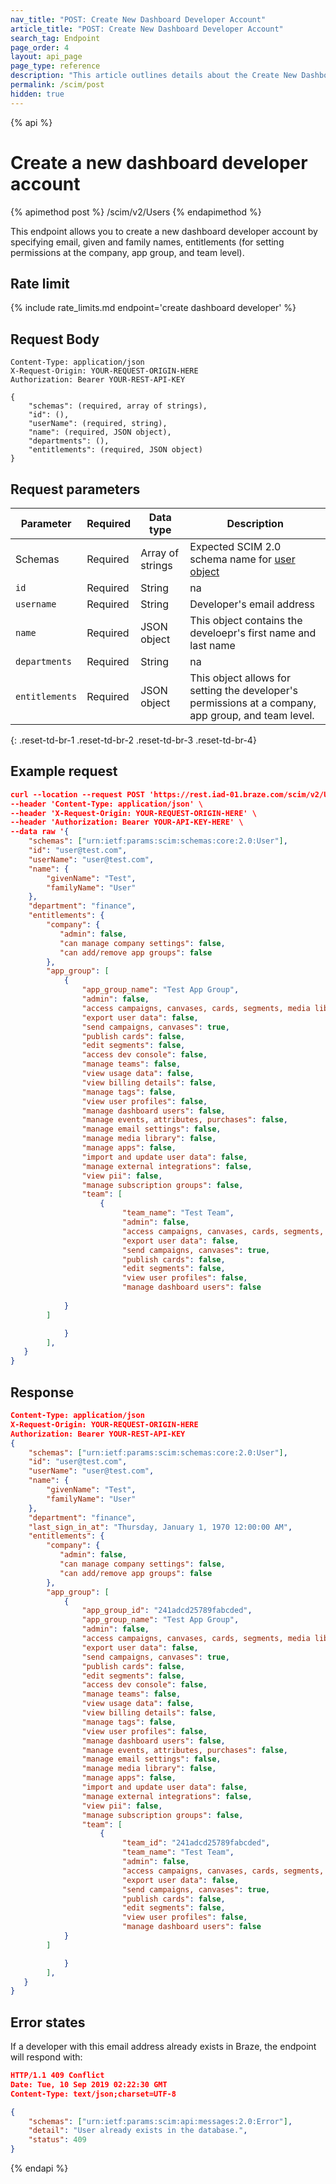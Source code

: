 ```yaml
---
nav_title: "POST: Create New Dashboard Developer Account"
article_title: "POST: Create New Dashboard Developer Account"
search_tag: Endpoint
page_order: 4
layout: api_page
page_type: reference
description: "This article outlines details about the Create New Dashboard Developer Account Endpoint."
permalink: /scim/post
hidden: true
---
```


{% api %}
# Create a new dashboard developer account
{% apimethod post %}
/scim/v2/Users
{% endapimethod %}

This endpoint allows you to create a new dashboard developer account by specifying email, given and family names, entitlements (for setting permissions at the company, app group, and team level).  

## Rate limit

{% include rate_limits.md endpoint='create dashboard developer' %}

## Request Body
```
Content-Type: application/json
X-Request-Origin: YOUR-REQUEST-ORIGIN-HERE
Authorization: Bearer YOUR-REST-API-KEY
```
```
{
    "schemas": (required, array of strings),
    "id": (),
    "userName": (required, string),
    "name": (required, JSON object),
    "departments": (),
    "entitlements": (required, JSON object)
}
```

## Request parameters

| Parameter | Required | Data type | Description |
| --------- | -------- | --------- | ----------- |
| Schemas | Required | Array of strings | Expected SCIM 2.0 schema name for [user object]() |
| `id` | Required | String | na |
| `username` | Required | String | Developer's email address |
| `name` | Required | JSON object | This object contains the develoepr's first name and last name |
| `departments` | Required | String | na |
| `entitlements` | Required | JSON object | This object allows for setting the developer's permissions at a company, app group, and team level. |
{: .reset-td-br-1 .reset-td-br-2 .reset-td-br-3  .reset-td-br-4}

## Example request
```json
curl --location --request POST 'https://rest.iad-01.braze.com/scim/v2/Users' \
--header 'Content-Type: application/json' \
--header 'X-Request-Origin: YOUR-REQUEST-ORIGIN-HERE' \
--header 'Authorization: Bearer YOUR-API-KEY-HERE' \
--data raw '{
    "schemas": ["urn:ietf:params:scim:schemas:core:2.0:User"],
    "id": "user@test.com",
    "userName": "user@test.com",
    "name": {
        "givenName": "Test",
        "familyName": "User"
    },
    "department": "finance",
    "entitlements": {
        "company": {
           "admin": false,
           "can manage company settings": false,
           "can add/remove app groups": false
        },
        "app_group": [
            {
                "app_group_name": "Test App Group",
                "admin": false,
                "access campaigns, canvases, cards, segments, media library": true,
                "export user data": false,
                "send campaigns, canvases": true,
                "publish cards": false,
                "edit segments": false,
                "access dev console": false,
                "manage teams": false,
                "view usage data": false,
                "view billing details": false,
                "manage tags": false,
                "view user profiles": false,
                "manage dashboard users": false,
                "manage events, attributes, purchases": false,
                "manage email settings": false,
                "manage media library": false,
                "manage apps": false,
                "import and update user data": false,
                "manage external integrations": false,
                "view pii": false,
                "manage subscription groups": false,
                "team": [
                    {
                         "team_name": "Test Team",
                         "admin": false,
                         "access campaigns, canvases, cards, segments, media library": true,
                         "export user data": false,
                         "send campaigns, canvases": true,
                         "publish cards": false,
                         "edit segments": false,
                         "view user profiles": false,
                         "manage dashboard users": false
    
            } 
        ]

            } 
        ],
   }
}
```

## Response
```json
Content-Type: application/json
X-Request-Origin: YOUR-REQUEST-ORIGIN-HERE
Authorization: Bearer YOUR-REST-API-KEY
{
    "schemas": ["urn:ietf:params:scim:schemas:core:2.0:User"],
    "id": "user@test.com",
    "userName": "user@test.com",
    "name": {
        "givenName": "Test",
        "familyName": "User"
    },
    "department": "finance",
    "last_sign_in_at": "Thursday, January 1, 1970 12:00:00 AM",
    "entitlements": {
        "company": {
           "admin": false,
           "can manage company settings": false,
           "can add/remove app groups": false
        },
        "app_group": [
            {
                "app_group_id": "241adcd25789fabcded",
                "app_group_name": "Test App Group",
                "admin": false,
                "access campaigns, canvases, cards, segments, media library": true,
                "export user data": false,
                "send campaigns, canvases": true,
                "publish cards": false,
                "edit segments": false,
                "access dev console": false,
                "manage teams": false,
                "view usage data": false,
                "view billing details": false,
                "manage tags": false,
                "view user profiles": false,
                "manage dashboard users": false,
                "manage events, attributes, purchases": false,
                "manage email settings": false,
                "manage media library": false,
                "manage apps": false,
                "import and update user data": false,
                "manage external integrations": false,
                "view pii": false,
                "manage subscription groups": false,
                "team": [
                    {
                         "team_id": "241adcd25789fabcded",
                         "team_name": "Test Team",
                         "admin": false,
                         "access campaigns, canvases, cards, segments, media library": true,
                         "export user data": false,
                         "send campaigns, canvases": true,
                         "publish cards": false,
                         "edit segments": false,
                         "view user profiles": false,
                         "manage dashboard users": false    
            } 
        ]

            } 
        ],
   }
}
```

## Error states

If a developer with this email address already exists in Braze, the endpoint will respond with:
```json
HTTP/1.1 409 Conflict
Date: Tue, 10 Sep 2019 02:22:30 GMT
Content-Type: text/json;charset=UTF-8

{
    "schemas": ["urn:ietf:params:scim:api:messages:2.0:Error"],
    "detail": "User already exists in the database.",
    "status": 409
}
```
{% endapi %}
